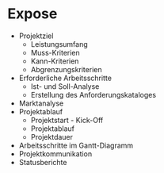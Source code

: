 # Expose
- Projektziel
  - Leistungsumfang
  - Muss-Kriterien
  - Kann-Kriterien
  - Abgrenzungskriterien
- Erforderliche Arbeitsschritte
  - Ist- und Soll-Analyse
  - Erstellung des Anforderungskataloges
- Marktanalyse
- Projektablauf
  - Projektstart - Kick-Off
  - Projektablauf
  - Projektdauer
- Arbeitsschritte im Gantt-Diagramm
- Projektkommunikation
- Statusberichte